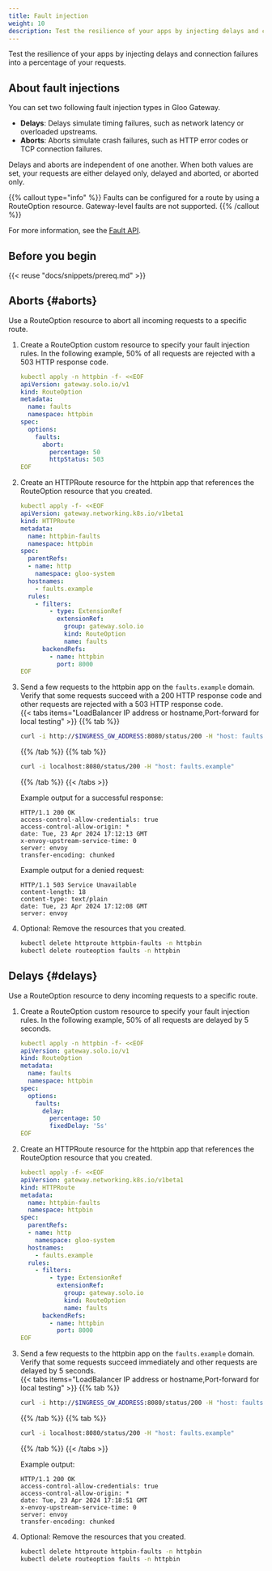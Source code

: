 ```yaml
---
title: Fault injection
weight: 10
description: Test the resilience of your apps by injecting delays and connection failures into a percentage of your requests.
---
```

Test the resilience of your apps by injecting delays and connection failures into a percentage of your requests.

## About fault injections

You can set two following fault injection types in Gloo Gateway. 

* **Delays**: Delays simulate timing failures, such as network latency or overloaded upstreams.
* **Aborts**: Aborts simulate crash failures, such as HTTP error codes or TCP connection failures. 

Delays and aborts are independent of one another. When both values are set, your requests are either delayed only, delayed and aborted, or aborted only.

{{% callout type="info" %}}
Faults can be configured for a route by using a RouteOption resource. Gateway-level faults are not supported.
{{% /callout %}}

For more information, see the [Fault API](https://docs.solo.io/gloo-edge/latest/reference/api/github.com/solo-io/gloo/projects/gloo/api/v1/options/faultinjection/fault.proto.sk/).

## Before you begin

{{< reuse "docs/snippets/prereq.md" >}}

## Aborts {#aborts}
   
Use a RouteOption resource to abort all incoming requests to a specific route. 

1. Create a RouteOption custom resource to specify your fault injection rules. In the following example, 50% of all requests are rejected with a 503 HTTP response code.  
   ```yaml
   kubectl apply -n httpbin -f- <<EOF
   apiVersion: gateway.solo.io/v1
   kind: RouteOption
   metadata:
     name: faults
     namespace: httpbin
   spec:
     options:
       faults:
         abort:
           percentage: 50
           httpStatus: 503
   EOF
   ```

2. Create an HTTPRoute resource for the httpbin app that references the RouteOption resource that you created. 
   ```yaml
   kubectl apply -f- <<EOF
   apiVersion: gateway.networking.k8s.io/v1beta1
   kind: HTTPRoute
   metadata:
     name: httpbin-faults
     namespace: httpbin
   spec:
     parentRefs:
     - name: http
       namespace: gloo-system
     hostnames:
       - faults.example
     rules:
       - filters:
           - type: ExtensionRef
             extensionRef:
               group: gateway.solo.io
               kind: RouteOption
               name: faults
         backendRefs:
           - name: httpbin
             port: 8000
   EOF
   ```

3. Send a few requests to the httpbin app on the `faults.example` domain. Verify that some requests succeed with a 200 HTTP response code and other requests are rejected with a 503 HTTP response code.  
   {{< tabs items="LoadBalancer IP address or hostname,Port-forward for local testing" >}}
   {{% tab %}}
   ```sh
   curl -i http://$INGRESS_GW_ADDRESS:8080/status/200 -H "host: faults.example:8080"
   ```
   {{% /tab %}}
   {{% tab  %}}
   ```sh
   curl -i localhost:8080/status/200 -H "host: faults.example"
   ```
   {{% /tab %}}
   {{< /tabs >}}

   Example output for a successful response: 
   ```
   HTTP/1.1 200 OK
   access-control-allow-credentials: true
   access-control-allow-origin: *
   date: Tue, 23 Apr 2024 17:12:13 GMT
   x-envoy-upstream-service-time: 0
   server: envoy
   transfer-encoding: chunked
   ```
   
   Example output for a denied request: 
   ```
   HTTP/1.1 503 Service Unavailable
   content-length: 18
   content-type: text/plain
   date: Tue, 23 Apr 2024 17:12:08 GMT
   server: envoy
   ```

4. Optional: Remove the resources that you created. 
   ```sh
   kubectl delete httproute httpbin-faults -n httpbin
   kubectl delete routeoption faults -n httpbin
   ```

## Delays {#delays}

Use a RouteOption resource to deny incoming requests to a specific route. 

1. Create a RouteOption custom resource to specify your fault injection rules. In the following example, 50% of all requests are delayed by 5 seconds.  
   ```yaml
   kubectl apply -n httpbin -f- <<EOF
   apiVersion: gateway.solo.io/v1
   kind: RouteOption
   metadata:
     name: faults
     namespace: httpbin
   spec:
     options:
       faults:
         delay:
           percentage: 50
           fixedDelay: '5s'
   EOF
   ```

2. Create an HTTPRoute resource for the httpbin app that references the RouteOption resource that you created. 
   ```yaml
   kubectl apply -f- <<EOF
   apiVersion: gateway.networking.k8s.io/v1beta1
   kind: HTTPRoute
   metadata:
     name: httpbin-faults
     namespace: httpbin
   spec:
     parentRefs:
     - name: http
       namespace: gloo-system
     hostnames:
       - faults.example
     rules:
       - filters:
           - type: ExtensionRef
             extensionRef:
               group: gateway.solo.io
               kind: RouteOption
               name: faults
         backendRefs:
           - name: httpbin
             port: 8000
   EOF
   ```

3. Send a few requests to the httpbin app on the `faults.example` domain. Verify that some requests succeed immediately and other requests are delayed by 5 seconds.   
   {{< tabs items="LoadBalancer IP address or hostname,Port-forward for local testing" >}}
   {{% tab %}}
   ```sh
   curl -i http://$INGRESS_GW_ADDRESS:8080/status/200 -H "host: faults.example:8080"
   ```
   {{% /tab %}}
   {{% tab %}}
   ```sh
   curl -i localhost:8080/status/200 -H "host: faults.example"
   ```
   {{% /tab %}}
   {{< /tabs >}}

   Example output: 
   ```
   HTTP/1.1 200 OK
   access-control-allow-credentials: true
   access-control-allow-origin: *
   date: Tue, 23 Apr 2024 17:18:51 GMT
   x-envoy-upstream-service-time: 0
   server: envoy
   transfer-encoding: chunked
   ```

4. Optional: Remove the resources that you created. 
   ```sh
   kubectl delete httproute httpbin-faults -n httpbin
   kubectl delete routeoption faults -n httpbin
   ```

